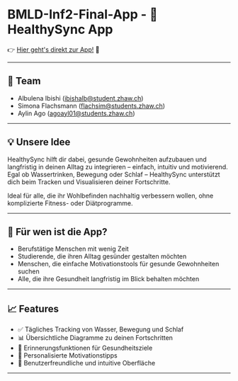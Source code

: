 # BMLD-Inf2-Final-App - 🌱 HealthySync App

👉 [Hier geht's direkt zur App!](https://bmld-inf2-final-app-uv6mac6tfn8bptdzptdmcv.streamlit.app) 🚀

---

## 👥 Team

- Albulena Ibishi (ibishalb@student.zhaw.ch)
- Simona Flachsmann (flachsim@students.zhaw.ch)
- Aylin Ago (agoayl01@students.zhaw.ch)

---

## 💡 Unsere Idee

HealthySync hilft dir dabei, gesunde Gewohnheiten aufzubauen und langfristig in deinen Alltag zu integrieren – einfach, intuitiv und motivierend.  
Egal ob Wassertrinken, Bewegung oder Schlaf – HealthySync unterstützt dich beim Tracken und Visualisieren deiner Fortschritte.

Ideal für alle, die ihr Wohlbefinden nachhaltig verbessern wollen, ohne komplizierte Fitness- oder Diätprogramme.

---

## 🎯 Für wen ist die App?

- Berufstätige Menschen mit wenig Zeit
- Studierende, die ihren Alltag gesünder gestalten möchten
- Menschen, die einfache Motivationstools für gesunde Gewohnheiten suchen
- Alle, die ihre Gesundheit langfristig im Blick behalten möchten

---

## 📈 Features

- ✅ Tägliches Tracking von Wasser, Bewegung und Schlaf
- 📊 Übersichtliche Diagramme zu deinen Fortschritten
- 🔔 Erinnerungsfunktionen für Gesundheitsziele
- 💬 Personalisierte Motivationstipps
- 🎯 Benutzerfreundliche und intuitive Oberfläche

---

